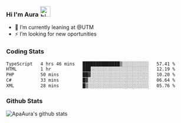 ### Hi I'm Aura <img src="https://user-images.githubusercontent.com/1303154/88677602-1635ba80-d120-11ea-84d8-d263ba5fc3c0.gif" width="28px" alt="hi">

- 🔭 I’m currently leaning at @UTM
- ⚡ I’m looking for new oportunities


### Coding Stats

<!--START_SECTION:waka-->

```txt
TypeScript   4 hrs 46 mins   ██████████████▒░░░░░░░░░░   57.41 %
HTML         1 hr            ███░░░░░░░░░░░░░░░░░░░░░░   12.19 %
PHP          50 mins         ██▓░░░░░░░░░░░░░░░░░░░░░░   10.20 %
C#           33 mins         █▓░░░░░░░░░░░░░░░░░░░░░░░   06.64 %
XML          28 mins         █▒░░░░░░░░░░░░░░░░░░░░░░░   05.76 %
```

<!--END_SECTION:waka-->

### Github Stats

![ApaAura's github stats](https://github-readme-stats.vercel.app/api?username=ApaAura&count_private=true&theme=tokyonight&hide=contribs,prs)
